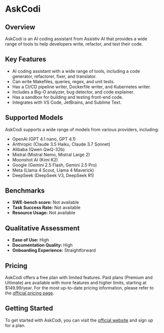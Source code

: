 # AskCodi

## Overview

AskCodi is an AI coding assistant from Assistiv AI that provides a wide range of tools to help developers write, refactor, and test their code.

## Key Features

- AI coding assistant with a wide range of tools, including a code generator, refactorer, fixer, and translator.
- Can write Makefiles, queries, regex, and unit tests.
- Has a CI/CD pipeline writer, Dockerfile writer, and Kubernetes writer.
- Includes a Big-O analyzer, bug detector, and code explainer.
- Has a sandbox for building and testing front-end code.
- Integrates with VS Code, JetBrains, and Sublime Text.

## Supported Models

AskCodi supports a wide range of models from various providers, including:

- OpenAI (GPT 4.1 nano, GPT 4.1)
- Anthropic (Claude 3.5 Haiku, Claude 3.7 Sonnet)
- Alibaba (Qwen QwQ-32b)
- Mistral (Mistral Nemo, Mistral Large 2)
- Moonshot AI (Kimi K2)
- Google (Gemini 2.5 Flash, Gemini 2.5 Pro)
- Meta (Llama 4 Scout, Llama 4 Maverick)
- DeepSeek (DeepSeek V3, DeepSeek R1)

## Benchmarks

- **SWE-bench score:** Not available
- **Task Success Rate:** Not available
- **Resource Usage:** Not available

## Qualitative Assessment

- **Ease of Use:** High
- **Documentation Quality:** High
- **Onboarding Experience:** Straightforward

## Pricing

AskCodi offers a free plan with limited features. Paid plans (Premium and Ultimate) are available with more features and higher limits, starting at $149.99/year. For the most up-to-date pricing information, please refer to the [official pricing page](https://www.askcodi.com/pricing).

## Getting Started

To get started with AskCodi, you can visit the [official website](https://www.askcodi.com/) and sign up for a plan.
